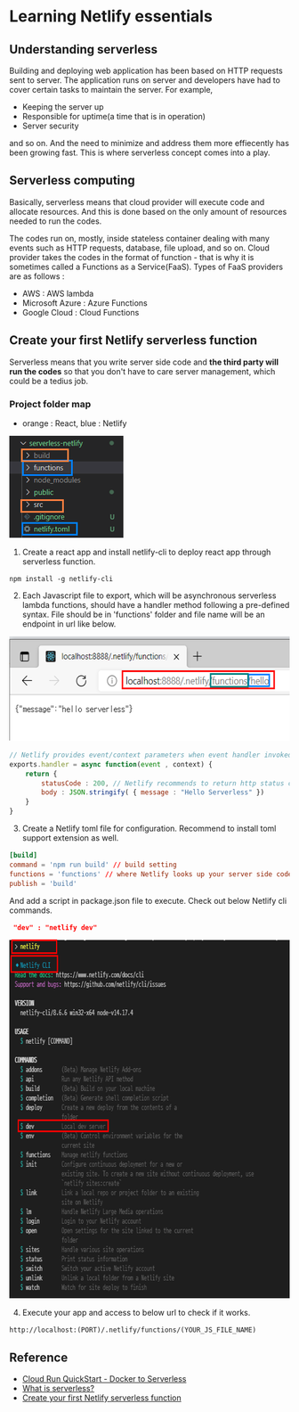 # Learning Netlify essentials
## Understanding serverless
Building and deploying web application has been based on HTTP requests sent to server. The application runs on server and developers have had to cover certain tasks to maintain the server. For example,

- Keeping the server up
- Responsible for uptime(a time that is in operation)
- Server security

and so on. And the need to minimize and address them more effiecently has been growing fast. This is where serverless concept comes into a play. 

## Serverless computing
Basically, serverless means that cloud provider will execute code and allocate resources. And this is done based on the only amount of resources needed to run the codes. 

The codes run on, mostly, inside stateless container dealing with many events such as HTTP requests, database, file upload, and so on. Cloud provider takes the codes in the format of function - that is why it is sometimes called a Functions as a Service(FaaS). Types of FaaS providers are as follows :  

- AWS : AWS lambda
- Microsoft Azure : Azure Functions
- Google Cloud : Cloud Functions

## Create your first Netlify serverless function
Serverless means that you write server side code and **the third party will run the codes** so that you don't have to care server management, which could be a tedius job. 

### Project folder map
- orange : React, blue : Netlify
<img src="reference/serverless-project-dir.png" width=205 height=183 alt="project folders" />

1. Create a react app and install netlify-cli to deploy react app through serverless function. 

```
npm install -g netlify-cli
```

2. Each Javascript file to export, which will be asynchronous serverless lambda functions, should have a handler method following a pre-defined syntax. File should be in 'functions' folder and file name will be an endpoint in url like below. 

<img src="reference/netlify-url.png" width=569 height=187 alt="netlify serverless url" />

```javascript
// Netlify provides event/context parameters when event handler invoked
exports.handler = async function(event , context) {
    return { 
        statusCode : 200, // Netlify recommends to return http status code in your handler 
        body : JSON.stringify( { message : "Hello Serverless" })
    }
}

```

3. Create a Netlify toml file for configuration. Recommend to install toml support extension as well.

```toml
[build]
command = 'npm run build' // build setting
functions = 'functions' // where Netlify looks up your server side codes
publish = 'build'
```

And add a script in package.json file to execute. Check out below Netlify cli commands. 

```json
 "dev" : "netlify dev"
```

<img src="reference/netlify-cli.png" width=714 height=644 alt="netlify cli command" />

4. Execute your app and access to below url to check if it works. 
```
http://localhost:(PORT)/.netlify/functions/(YOUR_JS_FILE_NAME)
```

## Reference
- [Cloud Run QuickStart - Docker to Serverless](https://youtu.be/3OP-q55hOUI)
- [What is serverless?](https://serverless-stack.com/chapters/what-is-serverless.html)
- [Create your first Netlify serverless function](https://youtu.be/n_KASTN0gUE)
